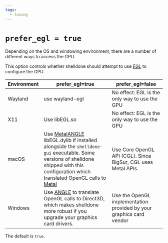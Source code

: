 ```yaml
---
tags:
  - tuning
---
```

# `prefer_egl = true`

Depending on the OS and windowing environment, there are a number of different
ways to access the GPU.

This option controls whether shelldone should attempt to use
[EGL](https://en.wikipedia.org/wiki/EGL_%28API%29) to configure the GPU.

| Environment | prefer_egl=true | prefer_egl=false |
|-------------|-----------------|------------------|
| Wayland     | use wayland-egl | No effect: EGL is the only way to use the GPU |
| X11         | Use libEGL.so   | No effect: EGL is the only way to use the GPU |
| macOS       | Use [MetalANGLE](https://github.com/kakashidinho/metalangle) libEGL.dylib if installed alongside the `shelldone-gui` executable.  Some versions of shelldone shipped with this configuration which translated OpenGL calls to [Metal](https://en.wikipedia.org/wiki/Metal_%28API%29) | Use Core OpenGL API (CGL).  Since BigSur, CGL uses Metal APIs. |
| Windows     | Use [ANGLE](https://chromium.googlesource.com/angle/angle) to translate OpenGL calls to Direct3D, which makes shelldone more robust if you upgrade your graphics card drivers. | Use the OpenGL implementation provided by your graphics card vendor |

The default is `true`.
